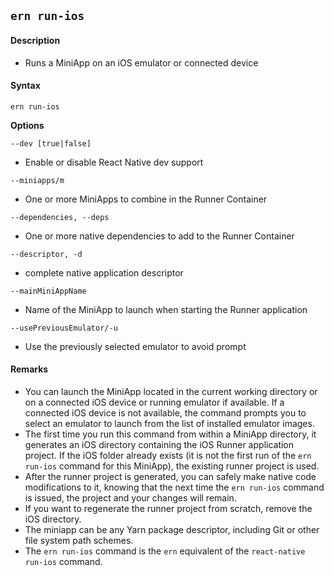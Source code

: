## `ern run-ios`
#### Description
* Runs a MiniApp on an iOS emulator or connected device  

#### Syntax
`ern run-ios`

**Options**  

 `--dev [true|false]`
 * Enable or disable React Native dev support
 
 `--miniapps/m`
 * One or more MiniApps to combine in the Runner Container
 
 `--dependencies, --deps`
 * One or more native dependencies to add to the Runner Container
 
 `--descriptor, -d`
 * complete native application descriptor
 
 `--mainMiniAppName`
 * Name of the MiniApp to launch when starting the Runner application
 
 `--usePreviousEmulator/-u`
 * Use the previously selected emulator to avoid prompt

#### Remarks
* You can launch the MiniApp located in the current working directory or on a connected iOS device or running emulator if available. If a connected iOS device is not available, the command prompts you to select an emulator to launch from the list of installed emulator images.  
* The first time you run this command from within a MiniApp directory, it generates an iOS directory containing the iOS Runner application project. If the iOS folder already exists (it is not the first run of the `ern run-ios` command for this MiniApp), the existing runner project is used.  
* After the runner project is generated, you can safely make native code modifications to it, knowing that the next time the `ern run-ios` command is issued, the project and your changes will remain.  
* If you want to regenerate the runner project from scratch, remove the iOS directory.  
* The miniapp can be any Yarn package descriptor, including Git or other file system path schemes.  
* The `ern run-ios` command is the `ern` equivalent of the `react-native run-ios` command.
